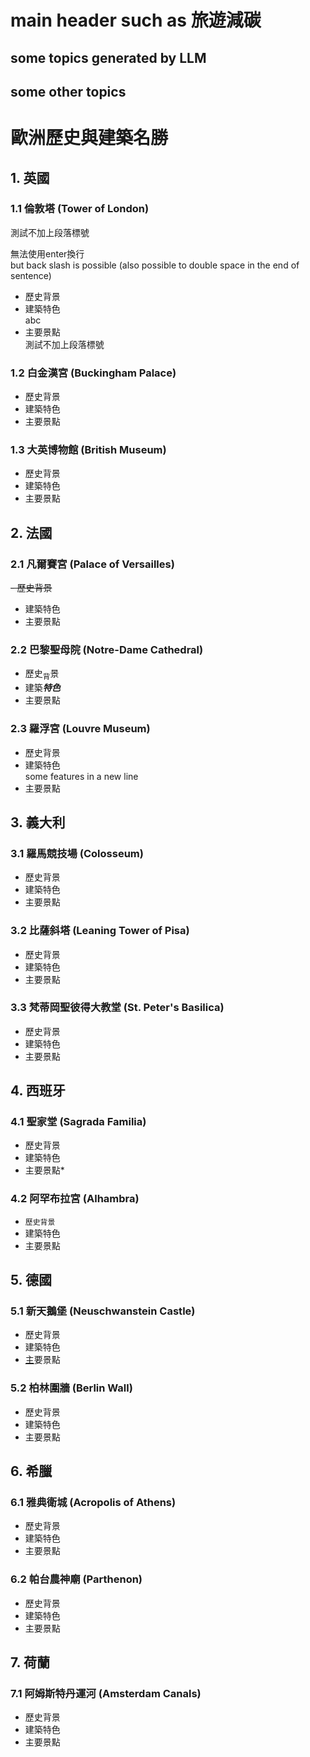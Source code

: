 # main header such as 旅遊減碳
## some topics generated by LLM
## some other topics
# 歐洲歷史與建築名勝

## 1. 英國
### 1.1 倫敦塔 (Tower of London)
測試不加上段落標號

無法使用enter換行   
but back slash is possible (also possible to double space in the end of sentence)
- 歷史背景
- 建築特色\
abc
- 主要景點\
測試不加上段落標號

### 1.2 白金漢宮 (Buckingham Palace)
- 歷史背景
- 建築特色
- 主要景點

### 1.3 大英博物館 (British Museum)
- 歷史背景
- 建築特色
- 主要景點

## 2. 法國
### 2.1 凡爾賽宮 (Palace of Versailles)
~~- 歷史背景~~
- 建築特色
- 主要景點

### 2.2 巴黎聖母院 (Notre-Dame Cathedral)
- 歷史<sub>背</sub>景
- 建築***特色***
- 主要景點

### 2.3 羅浮宮 (Louvre Museum)
- 歷史背景
- 建築特色\
some features in a new line
- 主要景點

## 3. 義大利
### 3.1 羅馬競技場 (Colosseum)
- 歷史背景
- 建築特色
- 主要景點

### 3.2 比薩斜塔 (Leaning Tower of Pisa)
- 歷史背景
- 建築特色
- 主要景點

### 3.3 梵蒂岡聖彼得大教堂 (St. Peter's Basilica)
- 歷史背景
- 建築特色
- 主要景點

## 4. 西班牙
### 4.1 聖家堂 (Sagrada Familia)
- 歷史背景
- 建築特色
- 主要景點\*

### 4.2 阿罕布拉宮 (Alhambra)
- `歷史背景`
- 建築特色
- 主要景點

## 5. 德國
### 5.1 新天鵝堡 (Neuschwanstein Castle)
- 歷史背景
- 建築特色
- <ins>主</ins>要景點

### 5.2 柏林圍牆 (Berlin Wall)
- 歷史背景
- 建築特色
- 主要景點

## 6. 希臘
### 6.1 雅典衛城 (Acropolis of Athens)
- 歷史背景
- 建築特色
- 主要景點

### 6.2 帕台農神廟 (Parthenon)
- 歷史背景
- 建築特色
- 主要景點

## 7. 荷蘭
### 7.1 阿姆斯特丹運河 (Amsterdam Canals)
- 歷史背景
- 建築特色
- 主要景點
